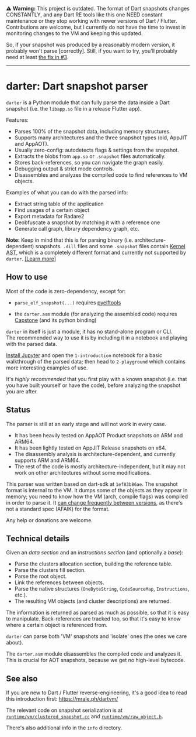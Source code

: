 ⚠️ **Warning:** This project is outdated. The format of Dart snapshots changes CONSTANTLY, and any Dart RE tools like this one NEED constant maintenance or they stop working with newer versions of Dart / Flutter. Contributions are welcome, but I currently do not have the time to invest in monitoring changes to the VM and keeping this updated.

So, if your snapshot was produced by a reasonably modern version, it probably won't parse [correctly]. Still, if you want to try, you'll probably need at least [the fix in #3](https://github.com/mildsunrise/darter/issues/8#issuecomment-929099367).

---

# darter: Dart snapshot parser

`darter` is a Python module that can fully parse the data inside a Dart snapshot
(i.e. the `libapp.so` file in a release Flutter app).

Features:

 - Parses 100% of the snapshot data, including memory structures.
 - Supports many architectures and the three snapshot types (old, AppJIT and AppAOT).
 - Usually zero-config: autodetects flags & settings from the snapshot.
 - Extracts the blobs from `app.so` or `.snapshot` files automatically.
 - Stores back-references, so you can navigate the graph easily.
 - Debugging output & strict mode controls.
 - Disassembles and analyzes the compiled code to find references to VM objects.

Examples of what you can do with the parsed info:

 - Extract string table of the application
 - Find usages of a certain object
 - Export metadata for Radare2
 - Deobfuscate a snapshot by matching it with a reference one
 - Generate call graph, library dependency graph, etc.

**Note:**
Keep in mind that this is for parsing binary (i.e. architecture-dependent) snapshots.
`.dill` files and some `.snapshot` files contain [Kernel AST](https://github.com/dart-lang/sdk/tree/master/pkg/kernel), which
is a completely different format and currently not supported by `darter`.
[[Learn more]](https://github.com/dart-lang/sdk/wiki/Snapshots#kernel-snapshots)


## How to use

Most of the code is zero-dependency, except for:

 - `parse_elf_snapshot(...)` requires [pyelftools](https://github.com/eliben/pyelftools)

 - the `darter.asm` module (for analyzing the assembled code) requires
   [Capstone](https://www.capstone-engine.org/documentation.html)
   (and its python binding)

`darter` in itself is just a module, it has no stand-alone program or CLI.  
The recommended way to use it is by including it in a notebook and
playing with the parsed data.

[Install Jupyter](https://jupyter.org/install) and open the `1-introduction`
notebook for a basic walkthrough of the parsed data; then head to `2-playground`
which contains more interesting examples of use.

It's *highly recommended* that you first play with a known snapshot (i.e.
that you have built yourself or have the code), before analyzing the
snapshot you are after.


## Status

The parser is still at an early stage and will not work in every case.

 - It has been heavily tested on AppAOT Product snapshots on ARM and ARM64.
 - It has been lightly tested on AppJIT Release snapshots on x64.
 - The disassembly analysis is architecture-dependent, and currently supports ARM and ARM64.
 - The rest of the code is mostly architecture-independent, but it may not work on other architectures without some modifications.

This parser was written based on dart-sdk at `1ef83b86ae`.
The snapshot format is internal to the VM. It dumps some of the objects as they appear
in memory; you need to know how the VM (arch, compile flags) was compiled in order
to parse it. It [can change frequently between versions](./info/versions.md), as
there's not a standard spec (AFAIK) for the format.

Any help or donations are welcome.


## Technical details

Given an *data section* and an *instructions section* (and optionally a *base*):

 - Parse the clusters allocation section, building the reference table.
 - Parse the clusters fill section.
 - Parse the root object.
 - Link the references between objects.
 - Parse the native structures (`OneByteString`, `CodeSourceMap`, `Instructions`, etc.).
 - The resulting VM objects (and cluster descriptions) are returned.

The information is returned as parsed as much as possible, so that it is easy to
manipulate. Back-references are tracked too, so that it's easy to know where a certain
object is referenced from.

`darter` can parse both 'VM' snapshots and 'isolate' ones (the ones we care about).

The `darter.asm` module disassembles the compiled code and analyzes it.
This is crucial for AOT snapshots, because we get no high-level bytecode.


## See also

If you are new to Dart / Flutter reverse-engineering, it's a good idea to read
this introduction first: https://mrale.ph/dartvm/

The relevant code on snapshot serialization is at [`runtime/vm/clustered_snapshot.cc`](https://github.com/dart-lang/sdk/blob/1ef83b86ae637ffe7359173804cbc6d3fa25e6db/runtime/vm/clustered_snapshot.cc)
and [`runtime/vm/raw_object.h`](https://github.com/dart-lang/sdk/blob/1ef83b86ae637ffe7359173804cbc6d3fa25e6db/runtime/vm/raw_object.h).

There's also additional info in the `info` directory.
